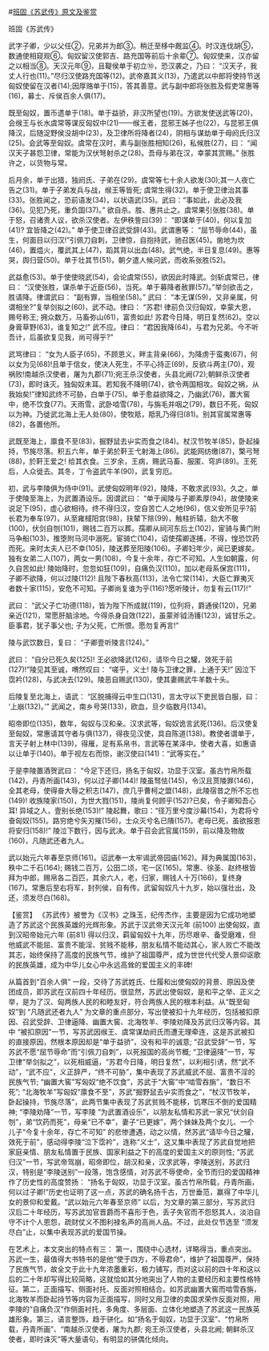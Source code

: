 #[班固《苏武传》原文及鉴赏](https://www.vrrw.net/wx/10311.html)

班固《苏武传》

武字子卿，少以父任②，兄弟并为郎③。稍迁至栘中厩监④。时汉连伐胡⑤，数通使相窥观⑥。匈奴留汉使郭吉、路充国等前后十余辈⑦。匈奴使来，汉亦留之以相当⑧。天汉元年⑨，且鞮侯单于初立⑩，恐汉袭之，乃曰： “汉天子，我丈人行也(11)。”尽归汉使路充国等(12)。武帝嘉其义(13)，乃遣武以中郎将使持节送匈奴使留在汉者(14);因厚赂单于(15)，答其善意。武与副中郎将张胜及假吏常惠等(16)，募士、斥侯百余人俱(17)。

既至匈奴，置币遗单于(18)。单于益骄，非汉所望也(19)。方欲发使送武等(20)，会缑王与长水虞常等谋反匈奴中(21)——缑王者，昆邪王姊子也(22)，与昆邪王俱降汉，后随浞野侯没胡中(23)，及卫律所将降者(24)，阴相与谋劫单于母阏氏归汉(25)。会武等至匈奴。虞常在汉时，素与副张胜相知(26)，私候胜(27)，曰： “闻汉天子甚怨卫律，常能为汉伏弩射杀之(28)。吾母与弟在汉，幸蒙其赏赐。” 张胜许之，以货物与常。

后月余，单于出猎，独阏氏、子弟在(29)。虞常等七十余人欲发(30);其一人夜亡告之(31)。单于子弟发兵与战，缑王等皆死; 虞常生得(32)。单于使卫律治其事(33)。张胜闻之，恐前语发(34)，以状语武(35)。武曰：“事如此，此必及我(36)。见犯乃死，重负国(37)。” 欲自杀。胜、惠共止之。虞常果引张胜(38)。单于怒，召诸贵人议，欲杀汉使者。左伊秩訾曰(39)： “即谋单于(40)，何以复加(41)? 宜皆降之(42)。” 单于使卫律召武受辞(43)。武谓惠等： “屈节辱命(44)，虽生，何面目以归汉!”引佩刀自刺，卫律惊，自抱持武，驰召医(45)。凿地为坎(46)，置煴火，覆武其上(47)，蹈其背以出血(48)。武气绝，半日复息(49)。惠等哭，舆归营(50)。单于壮其节(51)，朝夕遣人候问武，而收系张胜(52)。

武益愈(53)。单于使使晓武(54)，会论虞常(55)，欲因此时降武。剑斩虞常已，律曰： “汉使张胜，谋杀单于近臣(56)，当死。单于募降者赦罪(57)。”举剑欲击之，胜请降。律谓武曰： “副有罪，当相坐(58)。” 武曰： “本无谋(59)，又非亲属，何谓相坐?”复举剑拟之(60)，武不动。律曰： “苏君! 律前负汉归匈奴，幸蒙大恩，赐号称王; 拥众数万，马畜弥山(61)，富贵如此! 苏君今日降，明日复然(62)。空以身膏草野(63)，谁复知之!” 武不应。律曰： “君因我降(64)，与君为兄弟。今不听吾计，后虽欲复见我，尚可得乎?”

武骂律曰： “女为人臣子(65)，不顾恩义，畔主背亲(66)，为降虏于蛮夷(67)，何以女为见(68)!且单于信女，使决人死生，不平心持正(69)，反欲斗两主(70)，观祸败!南越杀汉使者，屠为九郡(71);宛王杀汉使者，头县北阙(72);朝鲜杀汉使者(73)，即时诛灭。独匈奴未耳。若知我不降明(74)，欲令两国相攻。匈奴之祸，从我始矣!”律知武终不可胁，白单于(75)。单于愈益欲降之，乃幽武(76)，置大窖中，绝不饮食(77)。天雨雪，武卧啮雪(78)，与旃毛并咽之(79)，数日不死，匈奴以为神。乃徙武北海上无人处(80)，使牧羝，羝乳乃得归(81)。别其官属常惠等(82)，各置他所。

武既至海上，廪食不至(83)，掘野鼠去屮实而食之(84)。杖汉节牧羊(85)，卧起操持，节旄尽落。积五六年，单于弟於靬王弋射海上(86)。武能网纺缴(87)，檠弓弩(88)，於靬王爱之! 给其衣食。三岁余，王病，赐武马畜、服匿、穹庐(89)。王死后，人众徙去。其冬，丁令盗武牛羊(90)，武复穷厄。

初，武与李陵俱为侍中(91)。武使匈奴明年(92)，陵降，不敢求武(93)。久之，单于使陵至海上，为武置酒设乐。因谓武曰： “单于闻陵与子卿素厚(94)，故使陵来说足下(95)，虚心欲相待。终不得归汉，空自苦亡人之地(96)，信义安所见乎?前长君为奉车(97)，从至雍棫阳宫(98)，扶辇下除(99)，触柱折辕，劾大不敬(100)，伏剑自刎(101)，赐钱二百万以葬。孺卿从祠河东后土(102)，宦骑与黄门附马争船(103)，推堕附马河中溺死。宦骑亡(104)，诏使孺卿逐捕，不得，惶恐饮药而死。来时太夫人已不幸(105)，陵送葬至阳陵(106)。子卿妇年少，闻已更嫁矣。独有女弟二人(107)，两女一男(108)，今复十余年，存亡不可知。人生如朝露，何久自苦如此! 陵始降时，忽忽如狂(109)，自痛负汉(110)，加以老母系保宫(111)，子卿不欲降，何以过陵(112)! 且陛下春秋高(113)，法令亡常(114)，大臣亡罪夷灭者数十家(115)，安危不可知。子卿尚复谁为乎(116)?愿听陵计，勿复有云(117)!”

武曰： “武父子亡功德(118)，皆为陛下所成就(119)，位列将，爵通侯(120)，兄弟亲近(121)，常愿肝脑涂地。今得杀身自效(122)，虽蒙斧钺汤镬(123)，诚甘乐之。臣事君，犹子事父也; 子为父死，亡所恨。愿勿复再言!”

陵与武饮数日，复曰： “子卿壹听陵言(124)。”

武曰： “自分已死久矣(125)! 王必欲降武(126)，请毕今日之驩，效死于前(127)!”陵见其至诚，喟然叹曰： “嗟乎，义士! 陵与卫律之罪，上通于天!” 因泣下霑衿(128)，与武决去(129)。陵恶自赐武(130)，使其妻赐武牛羊数十头。

后陵复至北海上，语武： “区脱捕得云中生口(131)，言太守以下吏民皆白服，曰： ‘上崩(132)。’” 武闻之，南乡号哭(133)，欧血，旦夕临数月(134)。

昭帝即位(135)，数年，匈奴与汉和亲。汉求武等，匈奴诡言武死(136)。后汉使复至匈奴，常惠请其守者与俱(137)，得夜见汉使，具自陈道(138)。教使者谓单于，言天子射上林中(139)，得雁，足有系帛书，言武等在某泽中。使者大喜，如惠语以让单于(140)。单于视左右而惊，谢汉使曰(141)：“武等实在。”

于是李陵置酒贺武曰： “今足下还归，扬名于匈奴，功显于汉室。虽古竹帛所载(142)，丹青所画(143)，何以过子卿(144)! 陵虽驽怯(145)，令汉且贳陵罪(146)，全其老母，使得奋大辱之积志(147)，庶几乎曹柯之盟(148)，此陵宿昔之所不忘也(149)! 收族陵家(150)，为世大戮(151)，陵尚复何顾乎(152)?已矣，令子卿知吾心耳! 异域之人，壹别长绝(153)!” 陵起舞，歌曰：“径万里兮度沙幕(154)，为君将兮奋匈奴(155)。路穷绝兮矢刃摧(156)，士众灭兮名已隤(157)。老母已死，虽欲报恩将安归(158)!” 陵泣下数行，因与武决。单于召会武官属(159)，前以降及物故(160)，凡随武还者九人。

武以始元六年春至京师(161)。诏武奉一太牢谒武帝园庙(162)。拜为典属国(163)，秩中二千石(164); 赐钱二百万，公田二顷，宅一区(165)。常惠、徐圣、赵终根皆拜为中郎，赐帛各二百匹，其余六人，老，归家，赐钱人十万(166)，复终身(167)。常惠后至右将军，封列侯，自有传。武留匈奴凡十九岁，始以强壮出，及还，须发尽白(168)。



【鉴赏】 《苏武传》被誉为《汉书》之珠玉，纪传杰作，主要是因为它成功地塑造了苏武这个民族英雄的光辉形象。苏武于汉武帝天汉元年 (前100) 出使匈奴，直到汉昭帝始元六年 (前81) 得以归汉，羁留匈奴十九年，历尽艰辛、备受磨难，但他威武不能屈、富贵不能淫、贫贱不能移，朋友私情不能动其心，家人败亡不能改其志，始终保持了高度的民族气节，维护了祖国尊严，成为世世代代受人景仰讴歌的民族英雄，成为中华儿女心中永远高耸的爱国主义的丰碑!

从篇首到“百余人俱” 一段，交待了苏武姓氏、仕履和出使匈奴的背景、原因及使团成员，即苏武在汉前四十年经历。很显然，苏武出使匈奴，是和平之举、正义之举，是为了汉、匈两族人民的和睦友好，符合两族人民的根本利益。从“既至匈奴”到 “凡随武还者九人” 为文章的重点部分，写出使被扣十九年经历，包括被扣原因、召武受辞、卫律逼降、幽置大窖、北海牧羊、李陵劝降及苏武归汉等内容。其中 “被扣原因”一节，写苏武因缑王、虞常谋劫阏氏而遭无理牵连，这是苏武被扣的直接原因，然根本原因却是“单于益骄”，没有和平的诚意; “召武受辞”一节，写苏武不愿“屈节辱命”而“引佩刀自刺”，以死报国的高尚节概; “卫律逼降”一节，写卫律“举剑拟之”，以死相威逼，“苏君今日降，明日复然”，以利相引诱，然“武不动”，“武不应”，义正辞严，“终不可胁”，集中表现了苏武威武不屈、富贵不淫的民族气节; “幽置大窖”写匈奴“绝不饮食”，苏武于“大窖”中“啮雪吞旃”，“数日不死”; “北海牧羊”写匈奴“廪食不至”，苏武“掘野鼠去屮实而食之”，“杖汉节牧羊，卧起操持，节旄尽落”，此两节集中表现了苏武贫贱不能移，饥寒压不倒的爱国精神; “李陵劝降”一节，写李陵 “为武置酒设乐”，以朋友私情和苏武一家兄“伏剑自刎”，弟“饮药而死”，母亲“已不幸”，妻子“已更嫁”，两个妹妹及两个女儿、一个儿子“今复十余年，存亡不可知” 的悲惨遭遇，动之以情，然苏武“请毕今日之驩，效死于前”，感动得李陵“泣下霑衿”，连称“义士”，这又集中表现了苏武自觉地把家庭亲情、朋友私情置于民族、国家利益之下的高度的爱国主义的原则性; “苏武归汉”一节，写武帝驾崩，昭帝即位，胡汉和亲，汉求武等，李陵送别，苏武归汉，特别是“李陵送别”一段落，饱含感情，对苏武不辱使命，全节而归的爱国精神作了历史性的高度赞扬： “扬名于匈奴，功显于汉室。虽古竹帛所载，丹青所画，何以过子卿!”历史也证明了这一点，苏武的确名扬千古，万世垂范，赢得了中华儿女的景仰和爱戴。“武以始元六年春至京师” 以后，为文章的第三部分，写苏武归汉后二十年经历，写苏武加官晋爵而不喜形于色，丢子失官而不怨怒其人，淡泊自守不计个人恩怨，疏财仗义不图利禄名声的高尚人品。不过，此处仅节选至 “须发尽白”止，以集中表现苏武的爱国节操。

在艺术上，本文突出的特点有三： 第一，围绕中心选材，详略得当，重点突出。苏武一生，最值得大书特书的是他“使于四方，不辱君命”，维护了祖国尊严，保持了民族气节，故全文于此十九年浓墨重彩，极力铺写，而对这以前的四十年和这以后的二十年却写得比较简略，这就恰如其分地突出了人物的主要经历和主要性格特征。第二，正面描写、侧面衬托、反面对照相结合。如苏武幽置大窖而啮雪吞旃，北海牧羊而卧起持节等内容为正面描写，同时又用卫律的卖国求荣作反面对照，用李陵的“自痛负汉”作侧面衬托，多角度、多层面、立体化地塑造了苏武这一民族英雄形象。第三，语言整饰，趋于骈化。如“扬名于匈奴，功显于汉室”、“竹帛所载，丹青所画”、“南越杀汉使者，屠为九郡; 宛王杀汉使者，头县北阙; 朝鲜杀汉使者，即时诛灭”等大量语句，有明显的骈偶化倾向。

